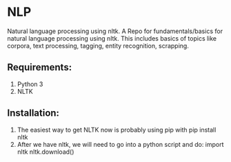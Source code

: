 # NLP
Natural language processing using nltk.
A Repo for fundamentals/basics for natural language processing using nltk. This includes basics of topics like corpora, text processing, tagging, entity recognition, scrapping.

## Requirements:
 1. Python 3
 2. NLTK
 
## Installation:
1. The easiest way to get NLTK now is probably using pip with
 pip install nltk
2. After we have nltk, we will need to go into a python script and do:
  import nltk
  nltk.download()

